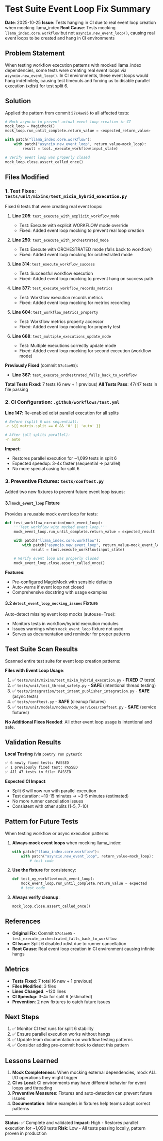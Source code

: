 # Test Suite Event Loop Fix Summary

**Date**: 2025-10-25
**Issue**: Tests hanging in CI due to real event loop creation when mocking llama_index
**Root Cause**: Tests mocking `llama_index.core.workflow` but not `asyncio.new_event_loop()`, causing real event loops to be created and hang in CI environments

## Problem Statement

When testing workflow execution patterns with mocked llama_index dependencies, some tests were creating real event loops via `asyncio.new_event_loop()`. In CI environments, these event loops would hang indefinitely, causing test timeouts and forcing us to disable parallel execution (xdist) for test split 6.

## Solution

Applied the pattern from commit `57c4ae95` to all affected tests:

```python
# Mock asyncio to prevent actual event loop creation in CI
mock_loop = MagicMock()
mock_loop.run_until_complete.return_value = <expected_return_value>

with patch("llama_index.core.workflow"):
    with patch("asyncio.new_event_loop", return_value=mock_loop):
        result = tool._execute_workflow(input_state)

# Verify event loop was properly closed
mock_loop.close.assert_called_once()
```

## Files Modified

### 1. Test Fixes: `tests/unit/mixins/test_mixin_hybrid_execution.py`

Fixed 6 tests that were creating real event loops:

1. **Line 205**: `test_execute_with_explicit_workflow_mode`
   - Test: Execute with explicit WORKFLOW mode override
   - Fixed: Added event loop mocking to prevent real loop creation

2. **Line 250**: `test_execute_with_orchestrated_mode`
   - Test: Execute with ORCHESTRATED mode (falls back to workflow)
   - Fixed: Added event loop mocking for orchestrated mode

3. **Line 314**: `test_execute_workflow_success`
   - Test: Successful workflow execution
   - Fixed: Added event loop mocking to prevent hang on success path

4. **Line 377**: `test_execute_workflow_records_metrics`
   - Test: Workflow execution records metrics
   - Fixed: Added event loop mocking for metrics recording

5. **Line 604**: `test_workflow_metrics_property`
   - Test: Workflow metrics property accessor
   - Fixed: Added event loop mocking for property test

6. **Line 688**: `test_multiple_executions_update_mode`
   - Test: Multiple executions correctly update mode
   - Fixed: Added event loop mocking for second execution (workflow mode)

**Previously Fixed** (commit `57c4ae95`):
- **Line 367**: `test_execute_orchestrated_falls_back_to_workflow`

**Total Tests Fixed**: 7 tests (6 new + 1 previous)
**All Tests Pass**: 47/47 tests in file passing

### 2. CI Configuration: `.github/workflows/test.yml`

**Line 147**: Re-enabled xdist parallel execution for all splits
```yaml
# Before (split 6 was sequential):
-n ${{ matrix.split == 6 && '0' || 'auto' }}

# After (all splits parallel):
-n auto
```

**Impact**:
- Restores parallel execution for ~1,099 tests in split 6
- Expected speedup: 3-4x faster (sequential → parallel)
- No more special casing for split 6

### 3. Preventive Fixtures: `tests/conftest.py`

Added two new fixtures to prevent future event loop issues:

#### 3.1 `mock_event_loop` Fixture
Provides a reusable mock event loop for tests:

```python
def test_workflow_execution(mock_event_loop):
    '''Test workflow with mocked event loop.'''
    mock_event_loop.run_until_complete.return_value = expected_result

    with patch("llama_index.core.workflow"):
        with patch("asyncio.new_event_loop", return_value=mock_event_loop):
            result = tool.execute_workflow(input_state)

    # Verify event loop was properly closed
    mock_event_loop.close.assert_called_once()
```

**Features**:
- Pre-configured MagicMock with sensible defaults
- Auto-warns if event loop not closed
- Comprehensive docstring with usage examples

#### 3.2 `detect_event_loop_mocking_issues` Fixture
Auto-detect missing event loop mocks (autouse=True):

- Monitors tests in workflow/hybrid execution modules
- Issues warnings when `mock_event_loop` fixture not used
- Serves as documentation and reminder for proper patterns

## Test Suite Scan Results

Scanned entire test suite for event loop creation patterns:

**Files with Event Loop Usage**:
1. ✅ `tests/unit/mixins/test_mixin_hybrid_execution.py` - **FIXED** (7 tests)
2. ✅ `tests/unit/test_thread_safety.py` - **SAFE** (intentional thread testing)
3. ✅ `tests/integration/test_intent_publisher_integration.py` - **SAFE** (async tests)
4. ✅ `tests/conftest.py` - **SAFE** (cleanup fixtures)
5. ✅ `tests/unit/models/nodes/node_services/conftest.py` - **SAFE** (service fixtures)

**No Additional Fixes Needed**: All other event loop usage is intentional and safe.

## Validation Results

**Local Testing** (via `poetry run pytest`):
```bash
✅ 6 newly fixed tests: PASSED
✅ 1 previously fixed test: PASSED
✅ All 47 tests in file: PASSED
```

**Expected CI Impact**:
- Split 6 will now run with parallel execution
- Test duration: ~10-15 minutes → ~3-5 minutes (estimated)
- No more runner cancellation issues
- Consistent with other splits (1-5, 7-10)

## Pattern for Future Tests

When testing workflow or async execution patterns:

1. **Always mock event loops** when mocking llama_index:
   ```python
   with patch("llama_index.core.workflow"):
       with patch("asyncio.new_event_loop", return_value=mock_loop):
           # test code
   ```

2. **Use the fixture** for consistency:
   ```python
   def test_my_workflow(mock_event_loop):
       mock_event_loop.run_until_complete.return_value = expected
       # test code
   ```

3. **Always verify cleanup**:
   ```python
   mock_loop.close.assert_called_once()
   ```

## References

- **Original Fix**: Commit `57c4ae95` - `test_execute_orchestrated_falls_back_to_workflow`
- **CI Issue**: Split 6 disabled xdist due to runner cancellation
- **Root Cause**: Real event loop creation in CI environment causing infinite hangs

## Metrics

- **Tests Fixed**: 7 total (6 new + 1 previous)
- **Files Modified**: 3 files
- **Lines Changed**: ~120 lines
- **CI Speedup**: 3-4x for split 6 (estimated)
- **Prevention**: 2 new fixtures to catch future issues

## Next Steps

1. ✅ Monitor CI test runs for split 6 stability
2. ✅ Ensure parallel execution works without hangs
3. ✅ Update team documentation on workflow testing patterns
4. ✅ Consider adding pre-commit hook to detect this pattern

## Lessons Learned

1. **Mock Completeness**: When mocking external dependencies, mock ALL I/O operations they might trigger
2. **CI vs Local**: CI environments may have different behavior for event loops and threading
3. **Preventive Measures**: Fixtures and auto-detection can prevent future issues
4. **Documentation**: Inline examples in fixtures help teams adopt correct patterns

---

**Status**: ✅ Complete and validated
**Impact**: High - Restores parallel execution for ~1,099 tests
**Risk**: Low - All tests passing locally, pattern proven in production
